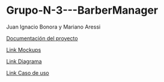 # Grupo-N-3---BarberManager
Juan Ignacio Bonora y Mariano Aressi

[Documentación del proyecto](https://docs.google.com/document/d/1gGLKI_1QNFl5avn3cMngsK8_yoIl-jernHOEmJRZslE/edit?usp=sharing)

[Link Mockups](https://www.figma.com/design/AUr1DqTt1w80licKqBBKYm/Barber-Manager?node-id=0-1&p=f&t=h5okqWfFOktSMfCb-0)

[Link Diagrama](https://drive.google.com/file/d/1Q_VlzF7ssBuXDLEoHG-puVSSPDGON0gj/view?usp=sharing)

[Link Caso de uso](https://docs.google.com/document/d/1zU6txgqkotaj9YduoMUHb2jq0i_r7dBUSLTcV-68v8c/edit?usp=sharing)

